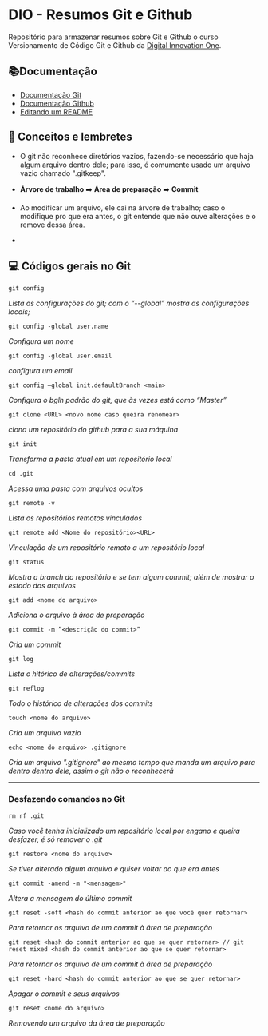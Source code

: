 
# DIO - Resumos Git e Github

Repositório para armazenar resumos sobre Git e Github o curso Versionamento de Código Git e Github da [Digital Innovation One](https://www.dio.me/).


## 📚Documentação
- [Documentação Git](https://www.git-scm.com/doc)
- [Documentação Github](https://www.docs.github.com/)
- [Editando um README](https://docs.github.com/pt/get-started/writing-on-github/getting-started-with-writing-and-formatting-on-github/quickstart-for-writing-on-github)

## 📝 Conceitos e lembretes
- O git não reconhece diretórios vazios, fazendo-se necessário que haja algum arquivo dentro dele; para isso, é comumente usado um arquivo vazio chamado ".gitkeep".

- __Árvore de trabalho__ ➡️ __Área de preparação__ ➡️ __Commit__

- Ao modificar um arquivo, ele cai na árvore de trabalho; caso o modifique pro que era antes, o git entende que não ouve alterações e o remove dessa área.

-

## 💻 Códigos gerais no Git

```
git config
```
 _Lista as configurações do git; com o “--global” mostra as configurações locais;_
```
git config -global user.name
```
_Configura um nome_
```
git config -global user.email
```
_configura um email_
```
git config –global init.defaultBranch <main>
```
_Configura o bglh padrão do git, que às vezes está como “Master”_
```
git clone <URL> <novo nome caso queira renomear>
```
_clona um repositório do github para a sua máquina_
```
git init
```
_Transforma a pasta atual em um repositório local_
```
cd .git
```
_Acessa uma pasta com arquivos ocultos_
```
git remote -v
```
_Lista os repositórios remotos vinculados_
```
git remote add <Nome do repositório><URL>
```

_Vinculação de um repositório remoto a um repositório local_
```
git status
```
_Mostra a branch do repositório e se tem algum commit; além de mostrar o estado dos arquivos_
```
git add <nome do arquivo>
```
_Adiciona o arquivo à área de preparação_
```
git commit -m ”<descrição do commit>”
```
_Cria um commit_
```
git log
```
_Lista o hitórico de alterações/commits_
```
git reflog
```
_Todo o histórico de alterações dos commits_
```
touch <nome do arquivo>
```
_Cria um arquivo vazio_
```
echo <nome do arquivo> .gitignore
```
_Cria um arquivo ".gitignore" ao mesmo tempo que manda um arquivo para dentro dentro dele, assim o git não o reconhecerá_

---
### Desfazendo comandos no Git
```
rm rf .git
```
_Caso você tenha inicializado um repositório local por engano e queira desfazer, é só remover o .git_
```
git restore <nome do arquivo>
```
_Se tiver alterado algum arquivo e quiser voltar ao que era antes_
```
git commit -amend -m "<mensagem>"
```
_Altera a mensagem do último commit_
```
git reset -soft <hash do commit anterior ao que você quer retornar>
```
_Para retornar os arquivo de um commit à área de preparação_
```
git reset <hash do commit anterior ao que se quer retornar> // git reset mixed <hash do commit anterior ao que se quer retornar>
```
_Para retornar os arquivo de um commit à área de preparação_
```
git reset -hard <hash do commit anterior ao que se quer retornar>
```
_Apagar o commit e seus arquivos_
```
git reset <nome do arquivo>
```
_Removendo um arquivo da área de preparação_